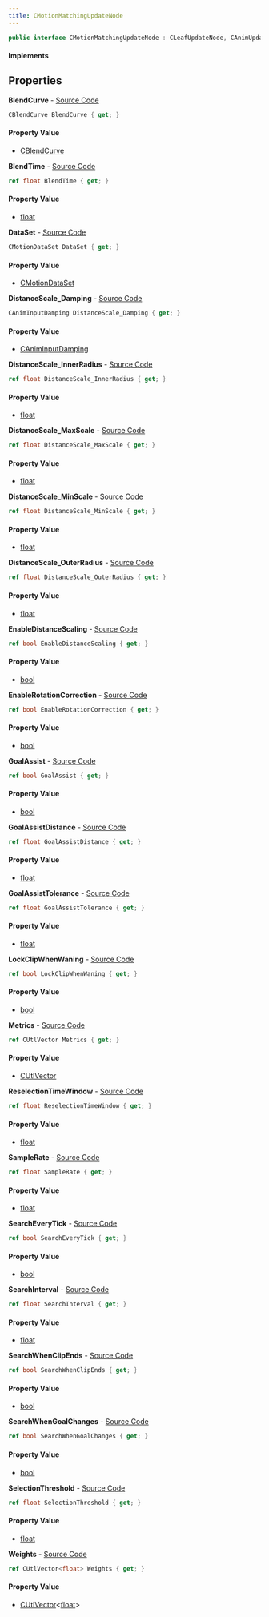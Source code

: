 ```yaml
---
title: CMotionMatchingUpdateNode
---
```


```csharp
public interface CMotionMatchingUpdateNode : CLeafUpdateNode, CAnimUpdateNodeBase, ISchemaClass<CAnimUpdateNodeBase>, ISchemaClass<CLeafUpdateNode>, ISchemaClass<CMotionMatchingUpdateNode>, ISchemaField, ISchemaClass, INativeHandle
```

#### Implements

## Properties

**BlendCurve** - [Source Code](https://github.com/swiftly-solution/swiftlys2/blob/main/managed/src/SwiftlyS2.Generated/Schemas/Interfaces/CMotionMatchingUpdateNode.cs#L31)

```csharp
CBlendCurve BlendCurve { get; }
```

#### Property Value

- [CBlendCurve](/docs/api/shared/schemadefinitions/cblendcurve)

**BlendTime** - [Source Code](https://github.com/swiftly-solution/swiftlys2/blob/main/managed/src/SwiftlyS2.Generated/Schemas/Interfaces/CMotionMatchingUpdateNode.cs#L35)

```csharp
ref float BlendTime { get; }
```

#### Property Value

- [float](https://learn.microsoft.com/dotnet/api/system.single)

**DataSet** - [Source Code](https://github.com/swiftly-solution/swiftlys2/blob/main/managed/src/SwiftlyS2.Generated/Schemas/Interfaces/CMotionMatchingUpdateNode.cs#L16)

```csharp
CMotionDataSet DataSet { get; }
```

#### Property Value

- [CMotionDataSet](/docs/api/shared/schemadefinitions/cmotiondataset)

**DistanceScale_Damping** - [Source Code](https://github.com/swiftly-solution/swiftlys2/blob/main/managed/src/SwiftlyS2.Generated/Schemas/Interfaces/CMotionMatchingUpdateNode.cs#L51)

```csharp
CAnimInputDamping DistanceScale_Damping { get; }
```

#### Property Value

- [CAnimInputDamping](/docs/api/shared/schemadefinitions/caniminputdamping)

**DistanceScale_InnerRadius** - [Source Code](https://github.com/swiftly-solution/swiftlys2/blob/main/managed/src/SwiftlyS2.Generated/Schemas/Interfaces/CMotionMatchingUpdateNode.cs#L55)

```csharp
ref float DistanceScale_InnerRadius { get; }
```

#### Property Value

- [float](https://learn.microsoft.com/dotnet/api/system.single)

**DistanceScale_MaxScale** - [Source Code](https://github.com/swiftly-solution/swiftlys2/blob/main/managed/src/SwiftlyS2.Generated/Schemas/Interfaces/CMotionMatchingUpdateNode.cs#L57)

```csharp
ref float DistanceScale_MaxScale { get; }
```

#### Property Value

- [float](https://learn.microsoft.com/dotnet/api/system.single)

**DistanceScale_MinScale** - [Source Code](https://github.com/swiftly-solution/swiftlys2/blob/main/managed/src/SwiftlyS2.Generated/Schemas/Interfaces/CMotionMatchingUpdateNode.cs#L59)

```csharp
ref float DistanceScale_MinScale { get; }
```

#### Property Value

- [float](https://learn.microsoft.com/dotnet/api/system.single)

**DistanceScale_OuterRadius** - [Source Code](https://github.com/swiftly-solution/swiftlys2/blob/main/managed/src/SwiftlyS2.Generated/Schemas/Interfaces/CMotionMatchingUpdateNode.cs#L53)

```csharp
ref float DistanceScale_OuterRadius { get; }
```

#### Property Value

- [float](https://learn.microsoft.com/dotnet/api/system.single)

**EnableDistanceScaling** - [Source Code](https://github.com/swiftly-solution/swiftlys2/blob/main/managed/src/SwiftlyS2.Generated/Schemas/Interfaces/CMotionMatchingUpdateNode.cs#L61)

```csharp
ref bool EnableDistanceScaling { get; }
```

#### Property Value

- [bool](https://learn.microsoft.com/dotnet/api/system.boolean)

**EnableRotationCorrection** - [Source Code](https://github.com/swiftly-solution/swiftlys2/blob/main/managed/src/SwiftlyS2.Generated/Schemas/Interfaces/CMotionMatchingUpdateNode.cs#L43)

```csharp
ref bool EnableRotationCorrection { get; }
```

#### Property Value

- [bool](https://learn.microsoft.com/dotnet/api/system.boolean)

**GoalAssist** - [Source Code](https://github.com/swiftly-solution/swiftlys2/blob/main/managed/src/SwiftlyS2.Generated/Schemas/Interfaces/CMotionMatchingUpdateNode.cs#L45)

```csharp
ref bool GoalAssist { get; }
```

#### Property Value

- [bool](https://learn.microsoft.com/dotnet/api/system.boolean)

**GoalAssistDistance** - [Source Code](https://github.com/swiftly-solution/swiftlys2/blob/main/managed/src/SwiftlyS2.Generated/Schemas/Interfaces/CMotionMatchingUpdateNode.cs#L47)

```csharp
ref float GoalAssistDistance { get; }
```

#### Property Value

- [float](https://learn.microsoft.com/dotnet/api/system.single)

**GoalAssistTolerance** - [Source Code](https://github.com/swiftly-solution/swiftlys2/blob/main/managed/src/SwiftlyS2.Generated/Schemas/Interfaces/CMotionMatchingUpdateNode.cs#L49)

```csharp
ref float GoalAssistTolerance { get; }
```

#### Property Value

- [float](https://learn.microsoft.com/dotnet/api/system.single)

**LockClipWhenWaning** - [Source Code](https://github.com/swiftly-solution/swiftlys2/blob/main/managed/src/SwiftlyS2.Generated/Schemas/Interfaces/CMotionMatchingUpdateNode.cs#L37)

```csharp
ref bool LockClipWhenWaning { get; }
```

#### Property Value

- [bool](https://learn.microsoft.com/dotnet/api/system.boolean)

**Metrics** - [Source Code](https://github.com/swiftly-solution/swiftlys2/blob/main/managed/src/SwiftlyS2.Generated/Schemas/Interfaces/CMotionMatchingUpdateNode.cs#L19)

```csharp
ref CUtlVector Metrics { get; }
```

#### Property Value

- [CUtlVector](/docs/api/shared/natives/cutlvector)

**ReselectionTimeWindow** - [Source Code](https://github.com/swiftly-solution/swiftlys2/blob/main/managed/src/SwiftlyS2.Generated/Schemas/Interfaces/CMotionMatchingUpdateNode.cs#L41)

```csharp
ref float ReselectionTimeWindow { get; }
```

#### Property Value

- [float](https://learn.microsoft.com/dotnet/api/system.single)

**SampleRate** - [Source Code](https://github.com/swiftly-solution/swiftlys2/blob/main/managed/src/SwiftlyS2.Generated/Schemas/Interfaces/CMotionMatchingUpdateNode.cs#L33)

```csharp
ref float SampleRate { get; }
```

#### Property Value

- [float](https://learn.microsoft.com/dotnet/api/system.single)

**SearchEveryTick** - [Source Code](https://github.com/swiftly-solution/swiftlys2/blob/main/managed/src/SwiftlyS2.Generated/Schemas/Interfaces/CMotionMatchingUpdateNode.cs#L23)

```csharp
ref bool SearchEveryTick { get; }
```

#### Property Value

- [bool](https://learn.microsoft.com/dotnet/api/system.boolean)

**SearchInterval** - [Source Code](https://github.com/swiftly-solution/swiftlys2/blob/main/managed/src/SwiftlyS2.Generated/Schemas/Interfaces/CMotionMatchingUpdateNode.cs#L25)

```csharp
ref float SearchInterval { get; }
```

#### Property Value

- [float](https://learn.microsoft.com/dotnet/api/system.single)

**SearchWhenClipEnds** - [Source Code](https://github.com/swiftly-solution/swiftlys2/blob/main/managed/src/SwiftlyS2.Generated/Schemas/Interfaces/CMotionMatchingUpdateNode.cs#L27)

```csharp
ref bool SearchWhenClipEnds { get; }
```

#### Property Value

- [bool](https://learn.microsoft.com/dotnet/api/system.boolean)

**SearchWhenGoalChanges** - [Source Code](https://github.com/swiftly-solution/swiftlys2/blob/main/managed/src/SwiftlyS2.Generated/Schemas/Interfaces/CMotionMatchingUpdateNode.cs#L29)

```csharp
ref bool SearchWhenGoalChanges { get; }
```

#### Property Value

- [bool](https://learn.microsoft.com/dotnet/api/system.boolean)

**SelectionThreshold** - [Source Code](https://github.com/swiftly-solution/swiftlys2/blob/main/managed/src/SwiftlyS2.Generated/Schemas/Interfaces/CMotionMatchingUpdateNode.cs#L39)

```csharp
ref float SelectionThreshold { get; }
```

#### Property Value

- [float](https://learn.microsoft.com/dotnet/api/system.single)

**Weights** - [Source Code](https://github.com/swiftly-solution/swiftlys2/blob/main/managed/src/SwiftlyS2.Generated/Schemas/Interfaces/CMotionMatchingUpdateNode.cs#L21)

```csharp
ref CUtlVector<float> Weights { get; }
```

#### Property Value

- [CUtlVector](/docs/api/shared/natives/cutlvector-1)<[float](https://learn.microsoft.com/dotnet/api/system.single)>

